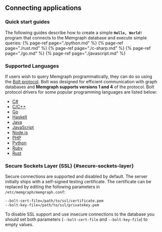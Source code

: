 ## Connecting applications

### Quick start guides

The following guides describe how to create a simple **`Hello, World!`** program that connects to the Memgraph database and execute simple queries:
{% page-ref page="./python.md" %}
{% page-ref page="./rust.md" %}
{% page-ref page="./c-sharp.md" %}
{% page-ref page="./go.md" %}
{% page-ref page="./javascript.md" %}

### Supported Languages

If users wish to query Memgraph programmatically, they can do so using the
[Bolt protocol](https://7687.org/). Bolt was designed for efficient
communication with graph databases and **Memgraph supports versions 1 and 4**
of the protocol. Bolt protocol drivers for some popular programming languages are listed below:

  * [C#](https://github.com/neo4j/neo4j-dotnet-driver)
  * [C/C++](https://github.com/memgraph/mgclient)
  * [Go](https://github.com/neo4j/neo4j-go-driver)
  * [Haskell](https://github.com/zmactep/hasbolt)
  * [Java](https://github.com/neo4j/neo4j-java-driver)
  * [JavaScript](https://github.com/neo4j/neo4j-javascript-driver)
  * [Node.js](https://github.com/neo4j/neo4j-javascript-driver)
  * [PHP](https://github.com/graphaware/neo4j-bolt-php)
  * [Python](https://github.com/memgraph/pymgclient)
  * [Ruby](https://github.com/neo4jrb/neo4j)
  * [Rust](https://github.com/memgraph/rsmgclient)

### Secure Sockets Layer (SSL) {#secure-sockets-layer}

Secure connections are supported and disabled by default. The server initially
ships with a self-signed testing certificate. The certificate can be replaced
by editing the following parameters in `/etc/memgraph/memgraph.conf`:
```
--bolt-cert-file=/path/to/ssl/certificate.pem
--bolt-key-file=/path/to/ssl/privatekey.pem
```
To disable SSL support and use insecure connections to the database you should
set both parameters (`--bolt-cert-file` and `--bolt-key-file`) to empty values.